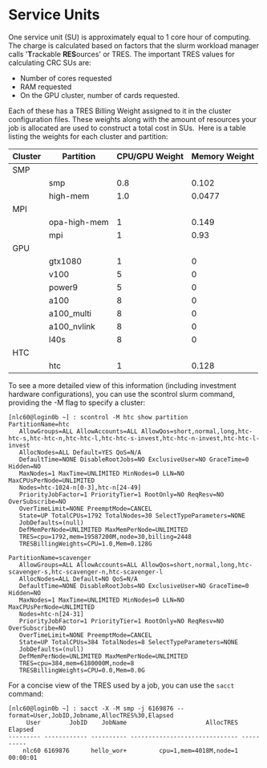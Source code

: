 # Service Units

One service unit (SU) is approximately equal to 1 core hour of computing. The charge is calculated based on factors that the&nbsp;slurm workload manager calls '<strong>T</strong>rackable <strong>RES</strong>ources' or TRES. The important TRES values for calculating CRC SUs are:

- Number of cores requested
- RAM requested
- On the GPU cluster, number of cards requested.

Each of these has a TRES Billing Weight assigned to it in the cluster configuration files. These weights along with the amount of resources your job is allocated are used to construct a total cost in SUs. &nbsp;Here is a table listing the weights for each cluster and partition:

<link rel="stylesheet" href="https://cdn.datatables.net/1.13.4/css/jquery.dataTables.min.css">

<table class="display cell-border" id="cTable">
	<thead>
		<tr>
			<th scope="col">Cluster</th>
			<th scope="col">Partition</th>
			<th scope="col">CPU/GPU Weight</th>
			<th scope="col">Memory Weight</th>
		</tr>
	</thead>
	<tbody>
		<tr>
			<td>SMP</td>
			<td>&nbsp;</td>
			<td>&nbsp;</td>
			<td>&nbsp;</td>
		</tr>
		<tr>
			<td>&nbsp;</td>
			<td>smp</td>
			<td>0.8</td>
			<td>0.102</td>
		</tr>
		<tr>
			<td>&nbsp;</td>
			<td>high-mem</td>
			<td>1.0</td>
			<td>0.0477</td>
		</tr>
		<tr>
			<td>MPI</td>
			<td>&nbsp;</td>
			<td>&nbsp;</td>
			<td>&nbsp;</td>
		</tr>
		<tr>
			<td>&nbsp;</td>
			<td>opa-high-mem</td>
			<td>1</td>
			<td>0.149</td>
		</tr>
		<tr>
			<td>&nbsp;</td>
			<td>mpi</td>
			<td>1</td>
			<td>0.93</td>
		</tr>
		<tr>
			<td>GPU</td>
			<td>&nbsp;</td>
			<td>&nbsp;</td>
			<td>&nbsp;</td>
		</tr>
		<tr>
			<td>&nbsp;</td>
			<td>gtx1080</td>
			<td>1</td>
			<td>0</td>
		</tr>
		<tr>
			<td>&nbsp;</td>
			<td>v100</td>
			<td>5</td>
			<td>0</td>
		</tr>
		<tr>
			<td>&nbsp;</td>
			<td>power9</td>
			<td>5</td>
			<td>0</td>
		</tr>
		<tr>
			<td>&nbsp;</td>
			<td>a100</td>
			<td>8</td>
			<td>0</td>
		</tr>
		<tr>
			<td>&nbsp;</td>
			<td>a100_multi</td>
			<td>8</td>
			<td>0</td>
		</tr>
		<tr>
			<td>&nbsp;</td>
			<td>a100_nvlink</td>
			<td>8</td>
			<td>0</td>
		</tr>
		<tr>
			<td>&nbsp;</td>
			<td>l40s</td>
			<td>8</td>
			<td>0</td>
		</tr>
		<tr>
			<td>HTC</td>
			<td>&nbsp;</td>
			<td>&nbsp;</td>
			<td>&nbsp;</td>
		</tr>
		<tr>
			<td>&nbsp;</td>
			<td>htc</td>
			<td>1</td>
			<td>0.128</td>
		</tr>
	</tbody>
</table>
<script type="text/javascript" src="https://code.jquery.com/jquery-3.7.0.min.js"></script>
<script type="text/javascript" src="https://cdn.datatables.net/1.13.4/js/jquery.dataTables.min.js"></script>
<script type="text/javascript">
    $(document).ready(function() {
        $('#cTable').DataTable({
            "paging": false,
            "bPaginate": false,
            "bLengthChange": false,
            "bFilter": true,
            "bInfo": false,
            "bAutoWidth": false,
            "searching": false,
            "ordering": false
        });
    });
</script>

To see a more detailed view of this information (including investment hardware configurations), you can use the scontrol slurm command, providing the -M flag to specify a cluster:

```commandline
[nlc60@login0b ~] : scontrol -M htc show partition
PartitionName=htc
   AllowGroups=ALL AllowAccounts=ALL AllowQos=short,normal,long,htc-htc-s,htc-htc-n,htc-htc-l,htc-htc-s-invest,htc-htc-n-invest,htc-htc-l-invest
   AllocNodes=ALL Default=YES QoS=N/A
   DefaultTime=NONE DisableRootJobs=NO ExclusiveUser=NO GraceTime=0 Hidden=NO
   MaxNodes=1 MaxTime=UNLIMITED MinNodes=0 LLN=NO MaxCPUsPerNode=UNLIMITED
   Nodes=htc-1024-n[0-3],htc-n[24-49]
   PriorityJobFactor=1 PriorityTier=1 RootOnly=NO ReqResv=NO OverSubscribe=NO
   OverTimeLimit=NONE PreemptMode=CANCEL
   State=UP TotalCPUs=1792 TotalNodes=30 SelectTypeParameters=NONE
   JobDefaults=(null)
   DefMemPerNode=UNLIMITED MaxMemPerNode=UNLIMITED
   TRES=cpu=1792,mem=19587200M,node=30,billing=2448
   TRESBillingWeights=CPU=1.0,Mem=0.128G

PartitionName=scavenger
   AllowGroups=ALL AllowAccounts=ALL AllowQos=short,normal,long,htc-scavenger-s,htc-scavenger-n,htc-scavenger-l
   AllocNodes=ALL Default=NO QoS=N/A
   DefaultTime=NONE DisableRootJobs=NO ExclusiveUser=NO GraceTime=0 Hidden=NO
   MaxNodes=1 MaxTime=UNLIMITED MinNodes=0 LLN=NO MaxCPUsPerNode=UNLIMITED
   Nodes=htc-n[24-31]
   PriorityJobFactor=1 PriorityTier=1 RootOnly=NO ReqResv=NO OverSubscribe=NO
   OverTimeLimit=NONE PreemptMode=CANCEL
   State=UP TotalCPUs=384 TotalNodes=8 SelectTypeParameters=NONE
   JobDefaults=(null)
   DefMemPerNode=UNLIMITED MaxMemPerNode=UNLIMITED
   TRES=cpu=384,mem=6180000M,node=8
   TRESBillingWeights=CPU=0.0,Mem=0.0G
```

For a concise view of the TRES used by a job, you can use the ```sacct``` command:

```commandline
[nlc60@login0b ~] : sacct -X -M smp -j 6169876 --format=User,JobID,Jobname,AllocTRES%30,Elapsed
     User        JobID    JobName                      AllocTRES    Elapsed
--------- ------------ ---------- ------------------------------ ----------
    nlc60 6169876      hello_wor+         cpu=1,mem=4018M,node=1   00:00:01
```
